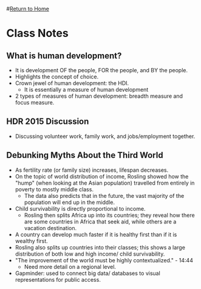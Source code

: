 #[Return to Home](https://chase4eck.github.io/workshop-/)

# Class Notes

## What is human development?
- It is development OF the people, FOR the people, and BY the people.
- Highlights the concept of choice.
- Crown jewel of human development: the HDI.
  - It is essentially a measure of human development
- 2 types of measures of human development: breadth measure and focus measure.

## HDR 2015 Discussion
- Discussing volunteer work, family work, and jobs/employment together.


## Debunking Myths About the Third World
- As fertility rate (or family size) increases, lifespan decreases.
- On the topic of world distribution of income, Rosling showed how the "hump" (when looking at the Asian population) travelled from entirely in poverty to mostly middle class.
  - The data also predicts that in the future, the vast majority of the population will end up in the middle.
- Child survivability is directly proportional to income.
  - Rosling then splits Africa up into its countries; they reveal how there are some countries in Africa that seek aid, while others are a vacation destination.
- A country can develop much faster if it is healthy first than if it is wealthy first.
- Rosling also splits up countries into their classes; this shows a large distribution of both low and high income/ child survivability.
- "The improvement of the world must be highly contextualized." - 14:44
  - Need more detail on a regional level.
- Gapminder: used to connect big data/ databases to visual representations for public access.
